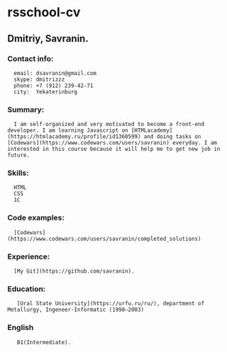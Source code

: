 # rsschool-cv
## Dmitriy, Savranin.
### Contact info: 
      email: dsavranin@gmail.com
	  skype: dmitrizzz
      phone: +7 (912) 239-42-71
	  city:  Yekaterinburg
### Summary:
      I am self-organized and very motivated to become a front-end developer. I am learning Javascript on [HTMLacademy](https://htmlacademy.ru/profile/id1360599) and doing tasks on [Codewars](https://www.codewars.com/users/savranin) everyday. I am interested in this course because it will help me to get new job in future.
### Skills:
	  HTML
	  CSS
	  1C
### Code examples:
      [Codewars](https://www.codewars.com/users/savranin/completed_solutions)
### Experience:
      [My Git](https://github.com/savranin).
### Education:
       [Ural State University](https://urfu.ru/ru/), department of Metallurgy, Ingeneer-Informatic (1998—2003)
### English
       B1(Intermediate).
